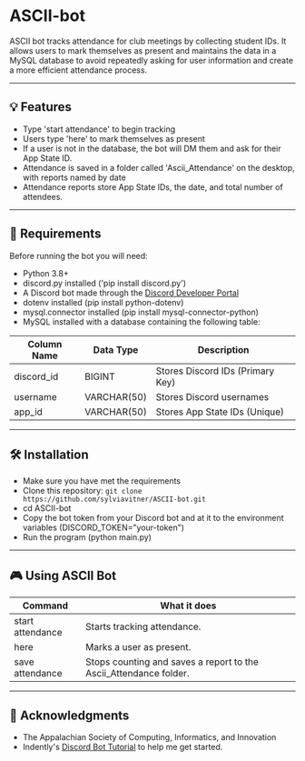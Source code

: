 # ASCII-bot
ASCII bot tracks attendance for club meetings by collecting student IDs. It allows users to mark themselves as present and maintains the data in a MySQL database to avoid repeatedly asking for user information and create a more efficient attendance process. 

---
## 💡 Features
- Type 'start attendance' to begin tracking
- Users type 'here' to mark themselves as present
- If a user is not in the database, the bot will DM them and ask for their App State ID.
- Attendance is saved in a folder called 'Ascii_Attendance' on the desktop, with reports named by date
- Attendance reports store App State IDs, the date, and total number of attendees.
  
---
## 📌 Requirements
Before running the bot you will need:
- Python 3.8+
- discord.py installed ('pip install discord.py')
- A Discord bot made through the [Discord Developer Portal](https://discord.com/developers/applications)
- dotenv installed (pip install python-dotenv)
- mysql.connector installed (pip install mysql-connector-python)
- MySQL installed with a database containing the following table:

| Column Name | Data Type     | Description                                |
|-------------|---------------|--------------------------------------------|
| discord_id  | BIGINT        | Stores Discord IDs (Primary Key)           |
| username    | VARCHAR(50)   | Stores Discord usernames                   |
| app_id      | VARCHAR(50)   | Stores App State IDs (Unique)              |


---
## 🛠️ Installation 
- Make sure you have met the requirements
- Clone this repository: ```git clone https://github.com/sylviavitner/ASCII-bot.git```
- cd ASCII-bot
- Copy the bot token from your Discord bot and at it to the environment variables (DISCORD_TOKEN="your-token")
- Run the program (python main.py)

---
## 🎮 Using ASCII Bot
|Command           | What it does                                                      |
|------------------|-------------------------------------------------------------------|
|start attendance  |Starts tracking attendance.                                        |
|here              |Marks a user as present.                                           |
|save attendance   |Stops counting and saves a report to the Ascii_Attendance folder.  |

---
## 📢 Acknowledgments
- The Appalachian Society of Computing, Informatics, and Innovation
- Indently's [Discord Bot Tutorial](https://www.youtube.com/watch?v=UYJDKSah-Ww) to help me get started.

  
